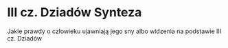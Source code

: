 # III cz. Dziadów Synteza

Jakie prawdy o człowieku ujawniają jego sny albo widzenia na podstawie III cz. Dziadów

